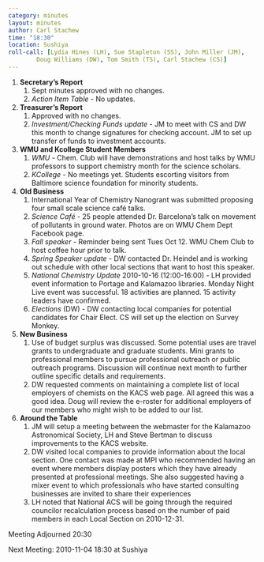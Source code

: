 ```yaml
---
category: minutes
layout: minutes
author: Carl Stachew
time: "18:30"
location: Sushiya
roll-call: [Lydia Hines (LH), Sue Stapleton (SS), John Miller (JM),
	    Doug Williams (DW), Tom Smith (TS), Carl Stachew (CS)]
---
```


1. **Secretary’s Report**
   1. Sept minutes approved with no changes.
   2. *Action Item Table* - No updates.
2. **Treasurer’s Report**
   1. Approved with no changes.
   2. *Investment/Checking Funds update* - JM to meet with CS and DW this month to change signatures for checking account. JM to set up transfer of funds to investment accounts.
3. **WMU and Kcollege Student Members**
   1. *WMU* - Chem. Club will have demonstrations and host talks by WMU professors to support chemistry month for the science scholars.
   2. *KCollege* - No meetings yet. Students escorting visitors from Baltimore science foundation for minority students.
4. **Old Business**
   1. International Year of Chemistry Nanogrant was submitted proposing four small scale science café talks.
   2. *Science Café* - 25 people attended Dr. Barcelona’s talk on movement of pollutants in ground water. Photos are on WMU Chem Dept Facebook page.
   3. *Fall speaker* - Reminder being sent Tues Oct 12. WMU Chem Club to host coffee hour prior to talk.
   4. *Spring Speaker update* - DW contacted Dr. Heindel and is working out schedule with other local sections that want to host this speaker.
   5. *National Chemistry Update* 2010-10-16 (12:00-16:00) - LH provided event information to Portage and Kalamazoo libraries. Monday Night Live event was successful. 18 activities are planned. 15 activity leaders have confirmed.
   6. *Elections* (DW) - DW contacting local companies for potential candidates for Chair Elect. CS will set up the election on Survey Monkey.
5. **New Business**
   1. Use of budget surplus was discussed. Some potential uses are travel grants to undergraduate and graduate students. Mini grants to professional members to pursue professional outreach or public outreach programs. Discussion will continue next month to further outline specific details and requirements.
   2. DW requested comments on maintaining a complete list of local employers of chemists on the KACS web page. All agreed this was a good idea. Doug will review the e-roster for additional employers of our members who might wish to be added to our list.
6. **Around the Table**
   1. JM will setup a meeting between the webmaster for the Kalamazoo Astronomical Society, LH and Steve Bertman to discuss improvements to the KACS website.
   2. DW visited local companies to provide information about the local section. One contact was made at MPI who recommended having an event where members display posters which they have already presented at professional meetings. She also suggested having a mixer event to which professionals who have started consulting businesses are invited to share their experiences
   3. LH noted that National ACS will be going through the required councilor recalculation process based on the number of paid members in each Local Section on 2010-12-31.

Meeting Adjourned 20:30

Next Meeting: 2010-11-04 18:30 at Sushiya

